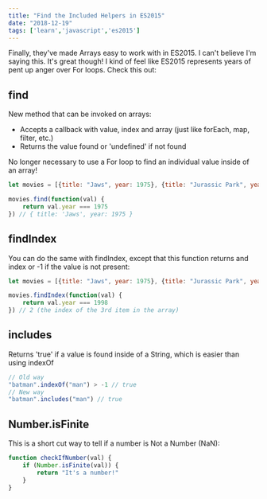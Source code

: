 ```yaml
---
title: "Find the Included Helpers in ES2015"
date: "2018-12-19"
tags: ['learn','javascript','es2015']
---
```


Finally, they've made Arrays easy to work with in ES2015.  I can't believe I'm saying this.  It's great though!  I kind of feel like ES2015 represents years of pent up anger over For loops.  Check this out:

## find
New method that can be invoked on arrays:
- Accepts a callback with value, index and array (just like forEach, map, filter, etc.)
- Returns the value found or 'undefined' if not found

No longer necessary to use a For loop to find an individual value inside of an array!
```javascript
let movies = [{title: "Jaws", year: 1975}, {title: "Jurassic Park", year: 1993}, {title: "Saving Private Ryan", year: 1998}]

movies.find(function(val) {
    return val.year === 1975
}) // { title: 'Jaws', year: 1975 }
```

## findIndex
You can do the same with findIndex, except that this function returns and index or -1 if the value is not present:
```javascript
let movies = [{title: "Jaws", year: 1975}, {title: "Jurassic Park", year: 1993}, {title: "Saving Private Ryan", year: 1998}]

movies.findIndex(function(val) {
    return val.year === 1998
}) // 2 (the index of the 3rd item in the array)
```

## includes
Returns 'true' if a value is found inside of a String, which is easier than using indexOf
```javascript
// Old way
"batman".indexOf("man") > -1 // true
// New way
"batman".includes("man") // true
```

## Number.isFinite
This is a short cut way to tell if a number is Not a Number (NaN):
```javascript
function checkIfNumber(val) {
    if (Number.isFinite(val)) {
        return "It's a number!"
    }
}
```